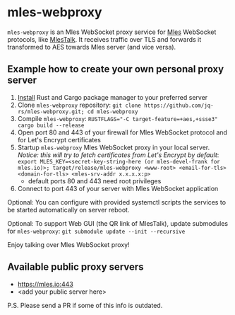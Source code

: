 # mles-webproxy

`mles-webproxy` is an Mles WebSocket proxy service for [Mles](https://github.com/jq-rs/mles-rs) WebSocket protocols, like [MlesTalk](https://mles.io/app.html). It receives traffic over TLS and forwards it transformed to AES towards Mles server (and vice versa).

## Example how to create your own personal proxy server

 1. [Install](https://www.rust-lang.org/tools/install) Rust and Cargo package manager to your preferred server
 2. Clone `mles-webproxy` repository: `git clone https://github.com/jq-rs/mles-webproxy.git; cd mles-webproxy`
 3. Compile `mles-webproxy`: `RUSTFLAGS="-C target-feature=+aes,+ssse3" cargo build --release`
 4. Open port 80 and 443 of your firewall for Mles WebSocket protocol and for Let's Encrypt certificates
 5. Startup `mles-webproxy` Mles WebSocket proxy in your local server. *Notice: this will try to fetch certificates from Let's Encrypt by default*:  `export MLES_KEY=<secret-key-string-here (or mles-devel-frank for mles.io)>; target/release/mles-webproxy <www-root> <email-for-tls> <domain-for-tls> <mles-srv-addr x.x.x.x:p>`
     - default ports 80 and 443 need root privileges
 6. Connect to port 443 of your server with Mles WebSocket application
  
 Optional: You can configure with provided systemctl scripts the services to be started automatically on server reboot.
 
 Optional: To support Web GUI (the QR link of MlesTalk), update submodules for `mles-webproxy`: `git submodule update --init --recursive`
 
 Enjoy talking over Mles WebSocket proxy!
 
 ## Available public proxy servers
 
   * https://mles.io:443
   * \<add your public server here\>
 
 P.S. Please send a PR if some of this info is outdated.
